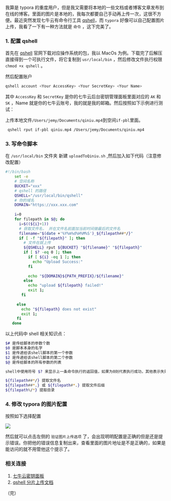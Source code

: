 我算是 typora 的重度用户，但是我又需要将本地的一些文档或者博客文章发布到在线的博客。里面的图片是本地的，我每次都要自己手动再上传一次，这很不方便。最近突然发现七牛云有命令行工具 [qshell](https://github.com/qiniu/qshell)，而 `typora` 好像可以自己配置图片上传，我看了一下有一种方法就是 `命令` ，这下完美了。

### 1. 配置 qshell

首先在 [qshell](https://github.com/qiniu/qshell) 官网下载对应操作系统的包，我以 MacOs 为例。下载完了后解压直接得到一个可执行文件，将它复制到 `usr/local/bin` ，然后修改文件执行权限 `chmod +x qshell` 。

然后配置账户

```bash
qshell account <Your AccessKey> <Your SecretKey> <Your Name>
```

其中 `AccessKey` 和 `SecretKey` 是你的七牛云后台密钥管理面板里面对应的 `AK` 和 `SK` ，Name 就是你的七牛云账号，我的就是我的邮箱。然后按照如下示例进行测试：

上传本地文件`/Users/jemy/Documents/qiniu.mp4`到空间`if-pbl`里面。

```bash
 qshell rput if-pbl qiniu.mp4 /Users/jemy/Documents/qiniu.mp4
```

### 3. 写命令脚本

在 `/usr/local/bin` 文件夹 新建 `uploadToQiniu.sh` ,然后加入如下代码（注意修改配置）

```bash
#!/bin/bash
    set -e
    # 空间名称
    BUCKET="xxx"
    # qshell 的路径
    QSHELL="/usr/local/bin/qshell"
    # 你的域名
    DOMAIN="https://xxx.xxx.com"
  
    i=0
    for filepath in $@; do
      i=$((${i}+1))
      # 获取文件名， 并在文件名前面加当前时间做最后的文件名
      filename="$(date +'%Y%m%d%H%M%S')_${filepath##*/}"
      if [ -f "${filepath}" ]; then
        # 文件在就上传
        ${QSHELL} rput ${BUCKET} "${filename}" "${filepath}"
        if [ $? -eq 0 ]; then
          if [ ${i} -eq 1 ]; then
            echo "Upload Success:"
          fi
  
          echo "${DOMAIN}${PATH_PREFIX}/${filename}"
        else
          echo "upload ${filepath} failed!"
          exit 1;
       fi
  
     else
       echo "${filepath} does not exist"
       exit 1;
     fi
   done
```

以上代码中 shell 相关知识点：

```bash
$# 是传给脚本的参数个数
$0 是脚本本身的名字
$1 是传递给该shell脚本的第一个参数
$2 是传递给该shell脚本的第二个参数
$@ 是传给脚本的所有参数的列表

shell中使用符号 $? 来显示上一条命令执行的返回值，如果为0则代表执行成功，其他表示失败。

${filepath##*/} 提取文件名
${filepath##*.} 或 ${filepath#*.} 提取文件后缀
${filepath%/*} 提取目录
```

### 4. 修改 typora 的图片配置

按照如下选择配置

![](https://cdn.nlark.com/yuque/0/2021/jpeg/160765/1623496314286-59ad4389-870d-4376-982d-5b70c4e5b595.jpeg#averageHue=%23363636&crop=0&crop=0&crop=1&crop=1&height=960&id=KZktL&originHeight=960&originWidth=1400&originalType=binary&ratio=1&rotation=0&showTitle=false&size=0&status=done&style=none&title=&width=1400)

然后就可以点击左侧的 `验证图片上传选项` 了，会出现明明配置是正确的但是还是提示错误。你把他的错误信息复制出来，查看里面的图片地址是不是正确的，如果是能访问的就不用管他这个提示了。

### 相关连接

1. [七牛云密钥面板](https://portal.qiniu.com/user/key)
2. [qshell 分片上传文档](https://github.com/qiniu/qshell/blob/master/docs/rput.md)

（完）

